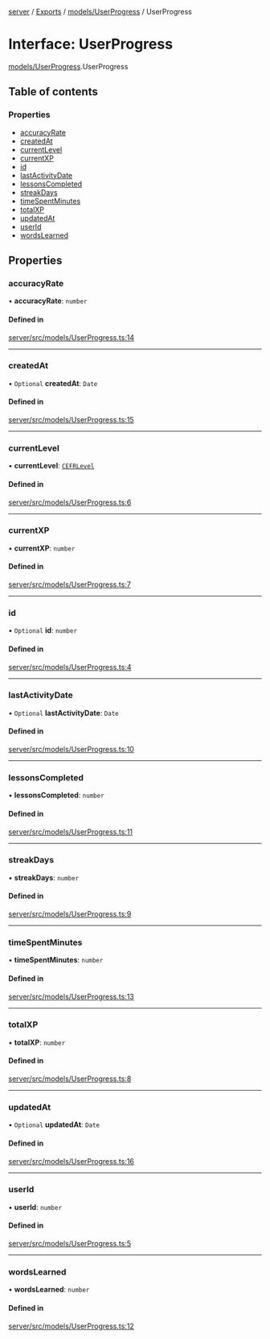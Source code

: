 [server](../README.md) / [Exports](../modules.md) / [models/UserProgress](../modules/models_UserProgress.md) / UserProgress

# Interface: UserProgress

[models/UserProgress](../modules/models_UserProgress.md).UserProgress

## Table of contents

### Properties

- [accuracyRate](models_UserProgress.UserProgress.md#accuracyrate)
- [createdAt](models_UserProgress.UserProgress.md#createdat)
- [currentLevel](models_UserProgress.UserProgress.md#currentlevel)
- [currentXP](models_UserProgress.UserProgress.md#currentxp)
- [id](models_UserProgress.UserProgress.md#id)
- [lastActivityDate](models_UserProgress.UserProgress.md#lastactivitydate)
- [lessonsCompleted](models_UserProgress.UserProgress.md#lessonscompleted)
- [streakDays](models_UserProgress.UserProgress.md#streakdays)
- [timeSpentMinutes](models_UserProgress.UserProgress.md#timespentminutes)
- [totalXP](models_UserProgress.UserProgress.md#totalxp)
- [updatedAt](models_UserProgress.UserProgress.md#updatedat)
- [userId](models_UserProgress.UserProgress.md#userid)
- [wordsLearned](models_UserProgress.UserProgress.md#wordslearned)

## Properties

### accuracyRate

• **accuracyRate**: `number`

#### Defined in

[server/src/models/UserProgress.ts:14](https://github.com/niklas-joh/french-learning-platform/blob/df287cd90d2fc20ebbe1da4bb7d2c97b195a5de7/server/src/models/UserProgress.ts#L14)

___

### createdAt

• `Optional` **createdAt**: `Date`

#### Defined in

[server/src/models/UserProgress.ts:15](https://github.com/niklas-joh/french-learning-platform/blob/df287cd90d2fc20ebbe1da4bb7d2c97b195a5de7/server/src/models/UserProgress.ts#L15)

___

### currentLevel

• **currentLevel**: [`CEFRLevel`](../modules/models_UserProgress.md#cefrlevel)

#### Defined in

[server/src/models/UserProgress.ts:6](https://github.com/niklas-joh/french-learning-platform/blob/df287cd90d2fc20ebbe1da4bb7d2c97b195a5de7/server/src/models/UserProgress.ts#L6)

___

### currentXP

• **currentXP**: `number`

#### Defined in

[server/src/models/UserProgress.ts:7](https://github.com/niklas-joh/french-learning-platform/blob/df287cd90d2fc20ebbe1da4bb7d2c97b195a5de7/server/src/models/UserProgress.ts#L7)

___

### id

• `Optional` **id**: `number`

#### Defined in

[server/src/models/UserProgress.ts:4](https://github.com/niklas-joh/french-learning-platform/blob/df287cd90d2fc20ebbe1da4bb7d2c97b195a5de7/server/src/models/UserProgress.ts#L4)

___

### lastActivityDate

• `Optional` **lastActivityDate**: `Date`

#### Defined in

[server/src/models/UserProgress.ts:10](https://github.com/niklas-joh/french-learning-platform/blob/df287cd90d2fc20ebbe1da4bb7d2c97b195a5de7/server/src/models/UserProgress.ts#L10)

___

### lessonsCompleted

• **lessonsCompleted**: `number`

#### Defined in

[server/src/models/UserProgress.ts:11](https://github.com/niklas-joh/french-learning-platform/blob/df287cd90d2fc20ebbe1da4bb7d2c97b195a5de7/server/src/models/UserProgress.ts#L11)

___

### streakDays

• **streakDays**: `number`

#### Defined in

[server/src/models/UserProgress.ts:9](https://github.com/niklas-joh/french-learning-platform/blob/df287cd90d2fc20ebbe1da4bb7d2c97b195a5de7/server/src/models/UserProgress.ts#L9)

___

### timeSpentMinutes

• **timeSpentMinutes**: `number`

#### Defined in

[server/src/models/UserProgress.ts:13](https://github.com/niklas-joh/french-learning-platform/blob/df287cd90d2fc20ebbe1da4bb7d2c97b195a5de7/server/src/models/UserProgress.ts#L13)

___

### totalXP

• **totalXP**: `number`

#### Defined in

[server/src/models/UserProgress.ts:8](https://github.com/niklas-joh/french-learning-platform/blob/df287cd90d2fc20ebbe1da4bb7d2c97b195a5de7/server/src/models/UserProgress.ts#L8)

___

### updatedAt

• `Optional` **updatedAt**: `Date`

#### Defined in

[server/src/models/UserProgress.ts:16](https://github.com/niklas-joh/french-learning-platform/blob/df287cd90d2fc20ebbe1da4bb7d2c97b195a5de7/server/src/models/UserProgress.ts#L16)

___

### userId

• **userId**: `number`

#### Defined in

[server/src/models/UserProgress.ts:5](https://github.com/niklas-joh/french-learning-platform/blob/df287cd90d2fc20ebbe1da4bb7d2c97b195a5de7/server/src/models/UserProgress.ts#L5)

___

### wordsLearned

• **wordsLearned**: `number`

#### Defined in

[server/src/models/UserProgress.ts:12](https://github.com/niklas-joh/french-learning-platform/blob/df287cd90d2fc20ebbe1da4bb7d2c97b195a5de7/server/src/models/UserProgress.ts#L12)
